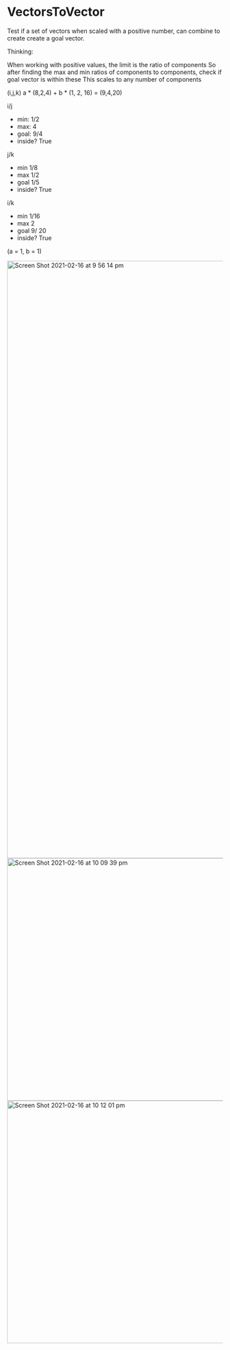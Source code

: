 # VectorsToVector

  Test if a set of vectors when scaled with a positive number, can combine to create create a goal vector.
  
  Thinking:
    
   When working with positive values, the limit is the ratio of components
  So after finding the max and min ratios of components to components, check if goal vector is within these
  This scales to any number of components
  
  (i,j,k)
  a * (8,2,4) + b * (1, 2, 16) = (9,4,20)

  i/j
  - min: 1/2
  - max: 4
  - goal: 9/4
  - inside? True
  
  j/k
  - min 1/8
  - max 1/2
  - goal 1/5
  - inside? True
  
  i/k
  - min 1/16
  - max 2
  - goal 9/ 20
  - inside? True
   
   (a = 1, b = 1)
   
   <img width="1394" alt="Screen Shot 2021-02-16 at 9 56 14 pm" src="https://user-images.githubusercontent.com/69740744/108053795-c8de5380-7045-11eb-9504-37e29142e5f7.png"> <img width="566" alt="Screen Shot 2021-02-16 at 10 09 39 pm" src="https://user-images.githubusercontent.com/69740744/108055728-45723180-7048-11eb-929f-ff3e629d42a7.png">
    <img width="566" alt="Screen Shot 2021-02-16 at 10 12 01 pm" src="https://user-images.githubusercontent.com/69740744/108055736-47d48b80-7048-11eb-8e3d-1a5a64f9cfde.png">
    
    

